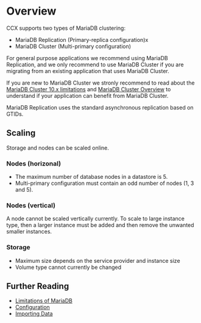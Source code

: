# Overview

CCX supports two types of MariaDB clustering:

- MariaDB Replication (Primary-replica configuration)x
- MariaDB Cluster (Multi-primary configuration)

For general purpose applications we recommend using MariaDB Replication, and we only recommend to use MariaDB Cluster if you are migrating from an existing application that uses MariaDB Cluster.

If you are new to MariaDB Cluster we stronly recommend to read about the [ MariaDB Cluster 10.x limitations](https://mariadb.com/kb/en/mariadb-galera-cluster-known-limitations/) and [MariaDB Cluster Overview](https://mariadb.com/kb/en/what-is-mariadb-galera-cluster/) to understand if your application can benefit from MariaDB Cluster.

MariaDB Replication uses the standard asynchronous replication based on GTIDs.

## Scaling

Storage and nodes can be scaled online.

### Nodes (horizonal)

- The maximum number of database nodes in a datastore is 5.
- Multi-primary configuration must contain an odd number of nodes (1, 3 and 5).

### Nodes (vertical)

A node cannot be scaled vertically currently. To scale to large instance type, then a larger instance must be added and then remove the unwanted smaller instances.

### Storage

- Maximum size depends on the service provider and instance size
- Volume type cannot currently be changed

## Further Reading

- [Limitations of MariaDB](./limitations.md)
- [Configuration](./configuration.md)
- [Importing Data](./Importing-Data.md)
